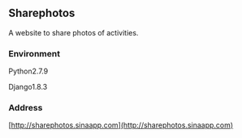## Sharephotos

A website to share photos of activities.

### Environment
Python2.7.9

Django1.8.3

### Address
[http://sharephotos.sinaapp.com](http://sharephotos.sinaapp.com)


